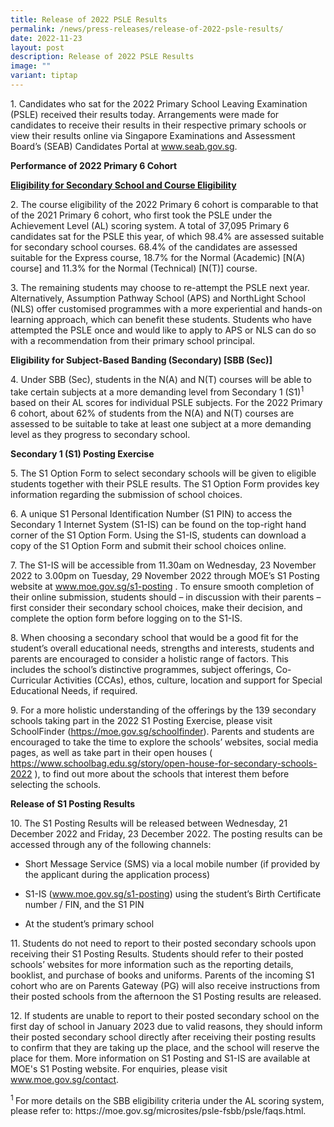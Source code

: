 ```yaml
---
title: Release of 2022 PSLE Results
permalink: /news/press-releases/release-of-2022-psle-results/
date: 2022-11-23
layout: post
description: Release of 2022 PSLE Results
image: ""
variant: tiptap
---
```

<p>1. Candidates who sat for the 2022 Primary School Leaving Examination
(PSLE) received their results today. Arrangements were made for candidates
to receive their results in their respective primary schools or view their
results online via Singapore Examinations and Assessment Board’s (SEAB)
Candidates Portal at <a href="http://www.seab.gov.sg/" rel="noopener noreferrer nofollow" target="_blank"><u>www.seab.gov.sg</u></a>.</p>
<p><strong>Performance of 2022 Primary 6 Cohort</strong>
</p>
<p><strong><u>Eligibility for Secondary School and Course Eligibility</u></strong>
</p>
<p>2. The course eligibility of the 2022 Primary 6 cohort is comparable to
that of the 2021 Primary 6 cohort, who first took the PSLE under the Achievement
Level (AL) scoring system. A total of 37,095 Primary 6 candidates sat for
the PSLE this year, of which 98.4% are assessed suitable for secondary
school courses. 68.4% of the candidates are assessed suitable for the Express
course, 18.7% for the Normal (Academic) [N(A) course] and 11.3% for the
Normal (Technical) [N(T)] course.</p>
<p>3.&nbsp;The remaining students may choose to re-attempt the PSLE next
year. Alternatively, Assumption Pathway School (APS) and NorthLight School
(NLS) offer customised programmes with a more experiential and hands-on
learning approach, which can benefit these students. Students who have
attempted the PSLE once and would like to apply to APS or NLS can do so
with a recommendation from their primary school principal.</p>
<p><strong>Eligibility for Subject-Based Banding (Secondary) [SBB (Sec)]</strong>
</p>
<p>4. Under SBB (Sec), students in the N(A) and N(T) courses will be able
to take certain subjects at a more demanding level from Secondary 1 (S1)<sup>1</sup> based
on their AL scores for individual PSLE subjects. For the 2022 Primary 6
cohort, about 62% of students from the N(A) and N(T) courses are assessed
to be suitable to take at least one subject at a more demanding level as
they progress to secondary school.</p>
<p><strong>Secondary 1 (S1) Posting Exercise</strong>
</p>
<p>5.&nbsp;The S1 Option Form to select secondary schools will be given to
eligible students together with their PSLE results. The S1 Option Form
provides key information regarding the submission of school choices.</p>
<p>6. A unique S1 Personal Identification Number (S1 PIN) to access the Secondary
1 Internet System (S1-IS) can be found on the top-right hand corner of
the S1 Option Form. Using the S1-IS, students can download a copy of the
S1 Option Form and submit their school choices online.</p>
<p>7. The S1-IS will be accessible from 11.30am on Wednesday, 23 November
2022 to 3.00pm on Tuesday, 29 November 2022 through MOE’s S1 Posting website
at <a href="http://www.seab.gov.sg/" rel="noopener noreferrer nofollow" target="_blank"><u>www.moe.gov.sg/s1-posting</u></a> .
To ensure smooth completion of their online submission, students should
– in discussion with their parents – first consider their secondary school
choices, make their decision, and complete the option form before logging
on to the S1-IS.</p>
<p>8. When choosing a secondary school that would be a good fit for the student’s
overall educational needs, strengths and interests, students and parents
are encouraged to consider a holistic range of factors. This includes the
school’s distinctive programmes, subject offerings, Co-Curricular Activities
(CCAs), ethos, culture, location and support for Special Educational Needs,
if required.</p>
<p>9. For a more holistic understanding of the offerings by the 139 secondary
schools taking part in the 2022 S1 Posting Exercise, please visit SchoolFinder
(<a href="http://www.seab.gov.sg/" rel="noopener noreferrer nofollow" target="_blank"><u>https://moe.gov.sg/schoolfinder</u></a>).
Parents and students are encouraged to take the time to explore the schools’
websites, social media pages, as well as take part in their open houses
( <a href="http://www.seab.gov.sg/" rel="noopener noreferrer nofollow" target="_blank"><u>https://www.schoolbag.edu.sg/story/open-house-for-secondary-schools-2022</u></a> ),
to find out more about the schools that interest them before selecting
the schools.</p>
<p><strong>Release of S1 Posting Results</strong>
</p>
<p>10. The S1 Posting Results will be released between Wednesday, 21 December
2022 and Friday, 23 December 2022. The posting results can be accessed
through any of the following channels:</p>
<ul data-tight="true" class="tight">
<li>
<p>Short Message Service (SMS) via a local mobile number (if provided by
the applicant during the application process)</p>
</li>
<li>
<p>S1-IS (<a href="http://www.seab.gov.sg/" rel="noopener noreferrer nofollow" target="_blank"><u>www.moe.gov.sg/s1-posting</u></a>)
using the student’s Birth Certificate number / FIN, and the S1 PIN</p>
</li>
<li>
<p>At the student’s primary school</p>
</li>
</ul>
<p>11. Students do not need to report to their posted secondary schools upon
receiving their S1 Posting Results. Students should refer to their posted
schools’ websites for more information such as the reporting details, booklist,
and purchase of books and uniforms. Parents of the incoming S1 cohort who
are on Parents Gateway (PG) will also receive instructions from their posted
schools from the afternoon the S1 Posting results are released.</p>
<p>12. If students are unable to report to their posted secondary school
on the first day of school in January 2023 due to valid reasons, they should
inform their posted secondary school directly after receiving their posting
results to confirm that they are taking up the place, and the school will
reserve the place for them. More information on S1 Posting and S1-IS are
available at MOE's S1 Posting website. For enquiries, please visit <a href="http://www.seab.gov.sg/" rel="noopener noreferrer nofollow" target="_blank"><u>www.moe.gov.sg/contact</u></a>.</p>
<p><sup>1 </sup>For more details on the SBB eligibility criteria under the
AL scoring system, please refer to: https://moe.gov.sg/microsites/psle-fsbb/psle/faqs.html.</p>
<p></p>